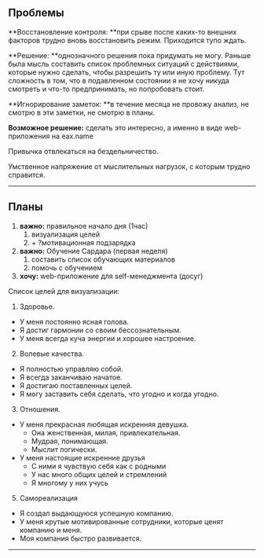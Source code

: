 ## Проблемы

**Восстановление контроля: **при срыве после каких-то внешних факторов трудно вновь восстановить режим. Приходится тупо ждать.

**Решение: **однозначного решения пока придумать не могу. Раньше была мысль составить список проблемных ситуаций с действиями, которые нужно сделать, чтобы разрешить ту или иную проблему. Тут сложность в том, что в подавленном состоянии я не хочу никуда смотреть и что-то предпринимать, но попробовать стоит.



**Игнорирование заметок: **в течение месяца не провожу анализ, не смотрю в эти заметки, не смотрю в планы.

**Возможное решение:** сделать это интересно, а именно в виде web-приложения на eax.name



Привычка отвлекаться на бездельничество.



Умственное напряжение от мыслительных нагрузок, с которым трудно справится.

---

## Планы

1. **важно:** правильное начало дня \(1час\)
   1. визуализация целей
   2. \+ ?мотивационная подзарядка
2. **важно:** Обучение Сардара (первая неделя)
   1. составить список обучающих материалов
   2. помочь с обучением
3. **хочу:** web-приложение для self-менеджмента (досуг)

Список целей для визуализации:

1. Здоровье.
  * У меня постоянно ясная голова.
  * Я достиг гармонии со своим бессознательным.
  * У меня всегда куча энергии и хорошее настроение.
2. Волевые качества.
  * Я полностью управляю собой.
  * Я всегда заканчиваю начатое.
  * Я достигаю поставленных целей.
  * Я могу заставить себя сделать, что угодно и когда угодно.
3. Отношения.
  * У меня прекрасная любящая искренняя девушка.
    * Она женственная, милая, привлекательная.
    * Мудрая, понимающая.
    * Мыслит логически.
  * У меня настоящие искренние друзья
    * С ними я чувствую себя как с родными
    * У нас много общих целей и стремлений
    * Я многому у них учусь
5. Самореализация
  * Я создал выдающуюся успешную компанию.
  * У меня крутые мотивированные сотрудники, которые ценят компанию и меня.
  * Моя компания быстро развивается.




---

## 



